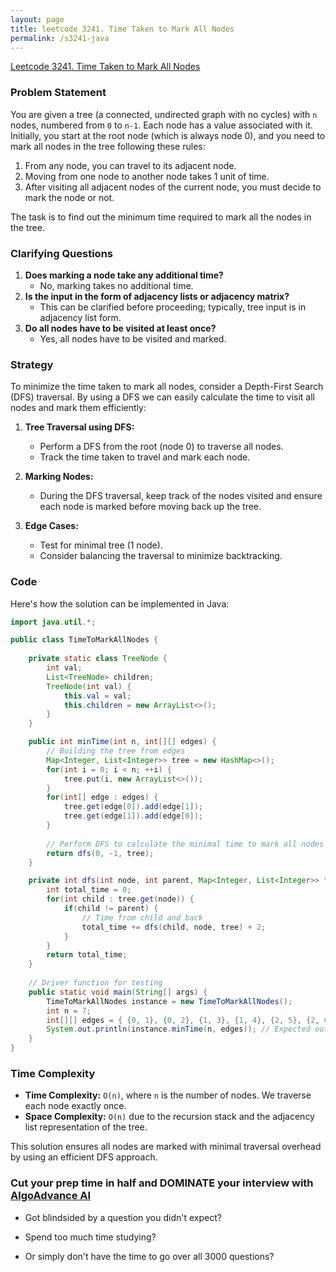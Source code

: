 ```yaml
---
layout: page
title: leetcode 3241. Time Taken to Mark All Nodes
permalink: /s3241-java
---
```

[Leetcode 3241. Time Taken to Mark All Nodes](https://algoadvance.github.io/algoadvance/l3241)
### Problem Statement
You are given a tree (a connected, undirected graph with no cycles) with `n` nodes, numbered from `0` to `n-1`. Each node has a value associated with it. Initially, you start at the root node (which is always node 0), and you need to mark all nodes in the tree following these rules:

1. From any node, you can travel to its adjacent node.
2. Moving from one node to another node takes 1 unit of time.
3. After visiting all adjacent nodes of the current node, you must decide to mark the node or not.

The task is to find out the minimum time required to mark all the nodes in the tree.

### Clarifying Questions
1. **Does marking a node take any additional time?**
   - No, marking takes no additional time.
2. **Is the input in the form of adjacency lists or adjacency matrix?**
   - This can be clarified before proceeding; typically, tree input is in adjacency list form.
3. **Do all nodes have to be visited at least once?**
   - Yes, all nodes have to be visited and marked.

### Strategy
To minimize the time taken to mark all nodes, consider a Depth-First Search (DFS) traversal. By using a DFS we can easily calculate the time to visit all nodes and mark them efficiently:

1. **Tree Traversal using DFS:**
   - Perform a DFS from the root (node 0) to traverse all nodes.
   - Track the time taken to travel and mark each node.
   
2. **Marking Nodes:**
   - During the DFS traversal, keep track of the nodes visited and ensure each node is marked before moving back up the tree.
   
3. **Edge Cases:**
   - Test for minimal tree (1 node).
   - Consider balancing the traversal to minimize backtracking.

### Code
Here's how the solution can be implemented in Java:

```java
import java.util.*;

public class TimeToMarkAllNodes {
    
    private static class TreeNode {
        int val;
        List<TreeNode> children;
        TreeNode(int val) {
            this.val = val;
            this.children = new ArrayList<>();
        }
    }

    public int minTime(int n, int[][] edges) {
        // Building the tree from edges
        Map<Integer, List<Integer>> tree = new HashMap<>();
        for(int i = 0; i < n; ++i) {
            tree.put(i, new ArrayList<>());
        }
        for(int[] edge : edges) {
            tree.get(edge[0]).add(edge[1]);
            tree.get(edge[1]).add(edge[0]);
        }
        
        // Perform DFS to calculate the minimal time to mark all nodes
        return dfs(0, -1, tree);
    }

    private int dfs(int node, int parent, Map<Integer, List<Integer>> tree) {
        int total_time = 0;
        for(int child : tree.get(node)) {
            if(child != parent) {
                // Time from child and back
                total_time += dfs(child, node, tree) + 2;
            }
        }
        return total_time;
    }
    
    // Driver function for testing
    public static void main(String[] args) {
        TimeToMarkAllNodes instance = new TimeToMarkAllNodes();
        int n = 7;
        int[][] edges = { {0, 1}, {0, 2}, {1, 3}, {1, 4}, {2, 5}, {2, 6} };
        System.out.println(instance.minTime(n, edges)); // Expected output would be the minimal time taken to mark all nodes.
    }
}
```

### Time Complexity
- **Time Complexity:** `O(n)`, where `n` is the number of nodes. We traverse each node exactly once.
- **Space Complexity:** `O(n)` due to the recursion stack and the adjacency list representation of the tree.

This solution ensures all nodes are marked with minimal traversal overhead by using an efficient DFS approach.


### Cut your prep time in half and DOMINATE your interview with [AlgoAdvance AI](https://algoAdvance.com)

- Got blindsided by a question you didn't expect?

- Spend too much time studying?

- Or simply don't have the time to go over all 3000 questions?

